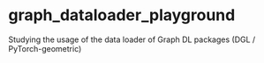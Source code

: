 # graph_dataloader_playground
Studying the usage of the data loader of Graph DL packages (DGL / PyTorch-geometric)
